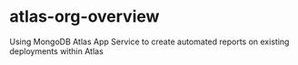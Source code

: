 # atlas-org-overview
Using MongoDB Atlas App Service to create automated reports on existing deployments within Atlas
